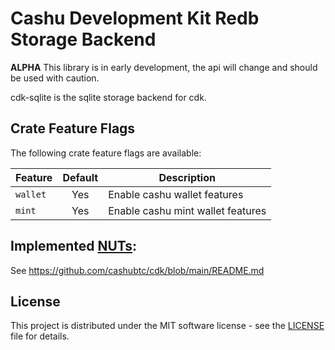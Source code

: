 
# Cashu Development Kit Redb Storage Backend

**ALPHA** This library is in early development, the api will change and should be used with caution.

cdk-sqlite is the sqlite storage backend for cdk.

## Crate Feature Flags

The following crate feature flags are available:

| Feature     | Default | Description                        |
|-------------|:-------:|------------------------------------|
| `wallet`    |   Yes   | Enable cashu wallet features       |
| `mint`      |   Yes   | Enable cashu mint wallet features  |

## Implemented [NUTs](https://github.com/cashubtc/nuts/):

See <https://github.com/cashubtc/cdk/blob/main/README.md>

## License

This project is distributed under the MIT software license - see the [LICENSE](../../LICENSE) file for details.
